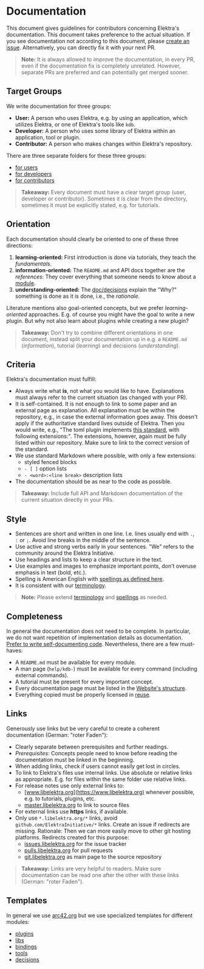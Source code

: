 # Documentation

This document gives guidelines for contributors concerning Elektra's documentation.
This document takes preference to the actual situation.
If you see documentation not according to this document, please [create an issue](https://issues.libelektra.org).
Alternatively, you can directly fix it with your next PR.

> **Note:**
> It is always allowed to improve the documentation, in every PR, even if the documentation fix is completely unrelated.
> However, separate PRs are preferred and can potentially get merged sooner.

## Target Groups

We write documentation for three groups:

- **User:**
  A person who uses Elektra, e.g. by using an application, which utilizes Elektra, or one of Elektra's tools like `kdb`.
- **Developer:**
  A person who uses some library of Elektra within an application, tool or plugin.
- **Contributor:**
  A person who makes changes within Elektra's repository.

There are three separate folders for these three groups:

- [for users](/doc/help)
- [for developers](/doc/dev)
- [for contributors](/doc/contrib)

> **Takeaway:**
> Every document must have a clear target group (user, developer or contributor).
> Sometimes it is clear from the directory, sometimes it must be explicitly stated, e.g. for tutorials.

## Orientation

Each documentation should clearly be oriented to one of these three directions:

1. **learning-oriented:**
   First introduction is done via tutorials, they teach the _fundamentals_.
2. **information-oriented:**
   The `README.md` and API docs together are the _references_:
   They cover everything that someone needs to know about a [module](/doc/help/elektra-glossary.md).
3. **understanding-oriented:**
   The [doc/decisions](/doc/decisions) explain the "Why?" something is done as it is done, i.e., the _rationale_.

Literature mentions also goal-oriented concepts, but we prefer _learning-oriented_ approaches.
E.g. of course you might have the goal to write a new plugin.
But why not also learn about plugins while creating a new plugin?

> **Takeaway:**
> Don't try to combine different orientations in one document, instead split your documentation up in e.g. a `README.md` (_information_), tutorial (_learning_) and decisions (_understanding_).

## Criteria

Elektra's documentation must fulfill:

- Always write what **is**, not what you would like to have.
  Explanations must always refer to the current situation (as changed with your PR).
- It is self-contained.
  It is not enough to link to some paper and an external page as explanation.
  All explanation must be within the repository, e.g., in case the external information goes away.
  This doesn't apply if the authoritative standard lives outside of Elektra.
  Then you would write, e.g., "The toml plugin implements [this standard](https://toml.io/en/v1.0.0), with following extensions:".
  The extensions, however, again must be fully listed within our repository. Make sure to link to the correct version of the standard.
- We use standard Markdown where possible, with only a few extensions:
  - styled fenced blocks
  - `- [ ]` option lists
  - `- <word>:<line break>` description lists
- The documentation should be as near to the code as possible.

> **Takeaway:**
> Include full API and Markdown documentation of the current situation directly in your PRs.

## Style

- Sentences are short and written in one line.
  I.e. lines usually end with `.`, `:` or `;`.
  Avoid line breaks in the middle of the sentence.
- Use active and strong verbs early in your sentences.
  "We" refers to the community around the Elektra Initiative.
- Use headings and lists to keep a clear structure in the text.
- Use examples and images to emphasize important points, don't overuse emphasis in text (bold, etc.).
- Spelling is American English with [spellings as defined here](/scripts/spelling.sed).
- It is consistent with our [terminology](/doc/help/elektra-glossary.md).

> **Note:**
> Please extend [terminology](/doc/help/elektra-glossary.md) and [spellings](/scripts/spelling.sed) as needed.

## Completeness

In general the documentation does not need to be complete.
In particular, we do not want repetition of implementation details as documentation.
[Prefer to write self-documenting code](/doc/CODING.md).
Nevertheless, there are a few must-haves:

- A `README.md` must be available for every module.
- A man page (`help/kdb-`) must be available for every command (including external commands).
- A tutorial must be present for every important concept.
- Every documentation page must be listed in the [Website's structure](/src/tools/website/resources/structure.json.in).
- Everything copied must be properly licensed in [reuse](/.reuse/dep5).

## Links

Generously use links but be very careful to create a coherent documentation (German: "roter Faden"):

- Clearly separate between prerequisites and further readings.
- _Prerequisites:_
  Concepts people need to know before reading the documentation must be linked in the beginning.
- When adding links, check if users cannot easily get lost in circles.
- To link to Elektra's files use internal links.
  Use absolute or relative links as appropriate.
  E.g. for files within the same folder use relative links.
- For release notes use only external links to:
  - [www.libelektra.org](https://www.libelektra.org) whenever possible, e.g. to tutorials, plugins, etc.
  - [master.libelektra.org](https://master.libelektra.org) to link to source files
- For external links use **https** links, if available.
- Only use `*.libelektra.org/*` links, avoid `github.com/ElektraInitiative/*` links.
  Create an issue if redirects are missing.
  Rationale:
  Then we can more easily move to other git hosting platforms.
  Redirects created for this purpose:
  - [issues.libelektra.org](https://issues.libelektra.org) for the issue tracker
  - [pulls.libelektra.org](https://pulls.libelektra.org) for pull requests
  - [git.libelektra.org](https://git.libelektra.org) as main page to the source repository

> **Takeaway:**
> Links are very helpful to readers.
> Make sure documentation can be read one after the other with these links (German: "roter Faden").

## Templates

In general we use [arc42.org](https://arc42.org/) but we use specialized templates for different modules:

- [plugins](/src/plugins/template/README.md)
- [libs](/src/libs/template/README.md)
- [bindings](/src/bindings/template/README.md)
- [tools](/src/tools/template/README.md)
- [decisions](/doc/decisions/TEMPLATE.md)
